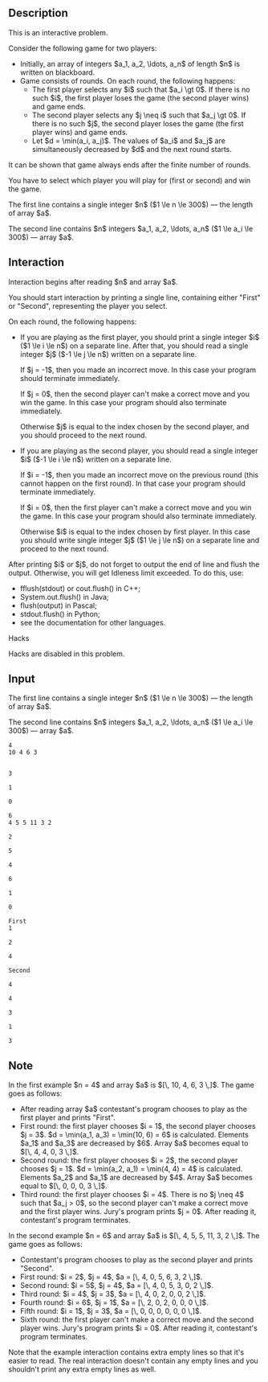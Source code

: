 ## Description

<div><p><span class="tex-font-style-bf">This is an interactive problem.</span></p><p>Consider the following game for two players:</p><ul> <li> Initially, an array of integers $a_1, a_2, \ldots, a_n$ of length $n$ is written on blackboard.</li><li> Game consists of <span class="tex-font-style-it">rounds</span>. On each round, the following happens: <ul> <li> The first player selects any $i$ such that $a_i \gt 0$. If there is no such $i$, the first player loses the game (the second player wins) and game ends. </li><li> The second player selects any $j \neq i$ such that $a_j \gt 0$. If there is no such $j$, the second player loses the game (the first player wins) and game ends. </li><li> Let $d = \min(a_i, a_j)$. The values of $a_i$ and $a_j$ are simultaneously decreased by $d$ and the next round starts. </li></ul> </li></ul><p>It can be shown that game always ends after the finite number of rounds.</p><p>You have to select which player you will play for (first or second) and win the game.</p></div><div class="input-specification"><p>The first line contains a single integer $n$ ($1 \le n \le 300$)&nbsp;— the length of array $a$.</p><p>The second line contains $n$ integers $a_1, a_2, \ldots, a_n$ ($1 \le a_i \le 300$)&nbsp;— array $a$.</p></div><div><h2>Interaction</h2><p>Interaction begins after reading $n$ and array $a$.</p><p>You should start interaction by printing a single line, containing either "<span class="tex-font-style-tt">First</span>" or "<span class="tex-font-style-tt">Second</span>", representing the player you select.</p><p>On each round, the following happens: </p><ul> <li> If you are playing as the first player, you should print a single integer $i$ ($1 \le i \le n$) on a separate line. After that, you should read a single integer $j$ ($-1 \le j \le n$) written on a separate line.<p>If $j = -1$, then you made an incorrect move. In this case your program should terminate immediately.</p><p>If $j = 0$, then the second player can't make a correct move and you win the game. In this case your program should also terminate immediately.</p><p>Otherwise $j$ is equal to the index chosen by the second player, and you should proceed to the next round.</p></li><li> If you are playing as the second player, you should read a single integer $i$ ($-1 \le i \le n$) written on a separate line.<p>If $i = -1$, then you made an incorrect move on the previous round (this cannot happen on the first round). In that case your program should terminate immediately.</p><p>If $i = 0$, then the first player can't make a correct move and you win the game. In this case your program should also terminate immediately.</p><p>Otherwise $i$ is equal to the index chosen by first player. In this case you should write single integer $j$ ($1 \le j \le n$) on a separate line and proceed to the next round. </p></li></ul><p>After printing $i$ or $j$, do not forget to output the end of line and flush the output. Otherwise, you will get <span class="tex-font-style-tt">Idleness limit exceeded</span>. To do this, use:</p><ul> <li> <span class="tex-font-style-tt">fflush(stdout)</span> or <span class="tex-font-style-tt">cout.flush()</span> in C++; </li><li> <span class="tex-font-style-tt">System.out.flush()</span> in Java; </li><li> <span class="tex-font-style-tt">flush(output)</span> in Pascal; </li><li> <span class="tex-font-style-tt">stdout.flush()</span> in Python; </li><li> see the documentation for other languages. </li></ul><p><span class="tex-font-style-bf">Hacks</span></p><p>Hacks are disabled in this problem.</p></div>

## Input

<p>The first line contains a single integer $n$ ($1 \le n \le 300$)&nbsp;— the length of array $a$.</p><p>The second line contains $n$ integers $a_1, a_2, \ldots, a_n$ ($1 \le a_i \le 300$)&nbsp;— array $a$.</p>





```input1
4
10 4 6 3


3

1

0
```




```input2
6
4 5 5 11 3 2

2

5

4

6

1

0
```




```output1
First
1

2

4
```




```output2
Second 

4

4

3

1

3
```



## Note

<p>In the first example $n = 4$ and array $a$ is $[\, 10, 4, 6, 3 \,]$. The game goes as follows: </p><ul> <li> After reading array $a$ contestant's program chooses to play as the first player and prints "<span class="tex-font-style-tt">First</span>".</li><li> First round: the first player chooses $i = 1$, the second player chooses $j = 3$. $d = \min(a_1, a_3) = \min(10, 6) = 6$ is calculated. Elements $a_1$ and $a_3$ are decreased by $6$. Array $a$ becomes equal to $[\, 4, 4, 0, 3 \,]$.</li><li> Second round: the first player chooses $i = 2$, the second player chooses $j = 1$. $d = \min(a_2, a_1) = \min(4, 4) = 4$ is calculated. Elements $a_2$ and $a_1$ are decreased by $4$. Array $a$ becomes equal to $[\, 0, 0, 0, 3 \,]$.</li><li> Third round: the first player chooses $i = 4$. There is no $j \neq 4$ such that $a_j &gt; 0$, so the second player can't make a correct move and the first player wins. Jury's program prints $j = 0$. After reading it, contestant's program terminates. </li></ul><p>In the second example $n = 6$ and array $a$ is $[\, 4, 5, 5, 11, 3, 2 \,]$. The game goes as follows:</p><ul> <li> Contestant's program chooses to play as the second player and prints "<span class="tex-font-style-tt">Second</span>". </li><li> First round: $i = 2$, $j = 4$, $a = [\, 4, 0, 5, 6, 3, 2 \,]$. </li><li> Second round: $i = 5$, $j = 4$, $a = [\, 4, 0, 5, 3, 0, 2 \,]$. </li><li> Third round: $i = 4$, $j = 3$, $a = [\, 4, 0, 2, 0, 0, 2 \,]$. </li><li> Fourth round: $i = 6$, $j = 1$, $a = [\, 2, 0, 2, 0, 0, 0 \,]$. </li><li> Fifth round: $i = 1$, $j = 3$, $a = [\, 0, 0, 0, 0, 0, 0 \,]$. </li><li> Sixth round: the first player can't make a correct move and the second player wins. Jury's program prints $i = 0$. After reading it, contestant's program terminates. </li></ul><p>Note that the example interaction contains extra empty lines so that it's easier to read. The real interaction doesn't contain any empty lines and you shouldn't print any extra empty lines as well.</p>
